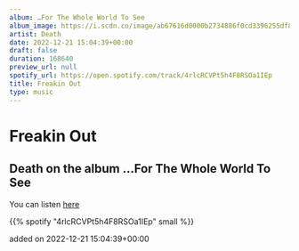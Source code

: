 ```yaml
---
album: …For The Whole World To See
album_image: https://i.scdn.co/image/ab67616d0000b2734886f0cd3396255df8628784
artist: Death
date: 2022-12-21 15:04:39+00:00
draft: false
duration: 168640
preview_url: null
spotify_url: https://open.spotify.com/track/4rlcRCVPt5h4F8RSOa1IEp
title: Freakin Out
type: music
---
```



# Freakin Out

## Death on the album …For The Whole World To See

You can listen [here](https://open.spotify.com/track/4rlcRCVPt5h4F8RSOa1IEp)

{{% spotify "4rlcRCVPt5h4F8RSOa1IEp" small %}}

added on 2022-12-21 15:04:39+00:00